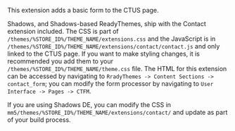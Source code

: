 This extension adds a basic form to the CTUS page.

Shadows, and Shadows-based ReadyThemes, ship with the Contact extension included. The CSS is part of `/themes/%STORE_ID%/THEME_NAME/extensions.css` and the JavaScript is in `/themes/%STORE_ID%/THEME_NAME/extensions/contact/contact.js` and only linked to the CTUS page. If you want to make styling changes, it is recommended you add them to your `/themes/%STORE_ID%/THEME_NAME/theme.css` file. The HTML for this extension can be accessed by navigating to `RradyThemes -> Content Sections -> contact_form`; you can modify the form processor by navigating to `User Interface -> Pages -> CTFM`.

If you are using Shadows DE, you can modify the CSS in `mm5/themes/%STORE_ID%/THEME_NAME/extensions/contact/` and update as part of your build process.
